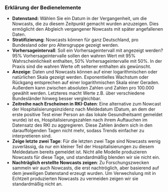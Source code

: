 ### Erklärung der Bedienelemente

- **Datenstand:** Wählen Sie ein Datum in der Vergangenheit, um die Nowcasts, die zu diesem Zeitpunkt gemacht wurden anzuzeigen. Dies ermöglicht den Abgleich vergangener Nowcasts mit später angefallenen Daten.
- **Stratifizierung**: Nowcasts können für ganz Deutschland, pro Bundesland oder pro Altersgruppe gezeigt werden.
- **Vorhersageintervall**: Soll ein Vorhersageintervall mit angezeigt werden? 95% Vorhersageintervalle sollen den wahren Wert mit 95% Wahrscheinlichkeit enthalten, 50% Vorhersageintervalle mit 50%. In der Praxis sind die wahren Werte oft seltener enthalten als gewünscht.
- **Anzeige**: Daten und Nowcasts können auf einer logarithmischen oder natürlichen Skala gezeigt werden. Exponentielles Wachstum oder Rückgang entsprechen auf einer logarithmischen Skala einer Geraden. Außerdem kann zwischen absoluten Zahlen und Zahlen pro 100.000 gewählt werden. Letzteres macht Werte z.B. über verschiedene Bundesländer hinweg besser vergleichbar.
- **Zeitreihe nach Erscheinen in RKI-Daten**: Eine alternative zum Nowcast der Hospitalisierungsinzidenz nach Meldedatum (Datum, an dem der erste positive Test einer Person an das lokale Gesundheitsamt gemeldet wurde) ist es, Hospitalisierungszahlen nach ihrem Auftauchen im Datensatz des RKI zu aggregieren. Diese Zahlen ändern sich in den darauffolgenden Tagen nicht mehr, sodass Trends einfacher zu interpretieren sind.
- **Zeige letzte zwei Tage**: Für die letzten zwei Tage sind Nowcasts wenig zuverlässig, da nur ein kleiner Teil der Hospitalisierungen zu diesem Meldedatum bereits gemeldet ist. Nicht alle Modelle produzieren Nowcasts für diese Tage, und standardmäßig blenden wir sie nicht ein.
- **Nachträglich erstellte Nowcasts zeigen**: Zu Forschungszwecken sammeln wir auch Nowcasts, die erst nachtröglich, aber basierend auf dem jeweiligen Datenstand erzeugt wurden. Um Verwechslung mit in Echtzeit produzierten Nowcasts zu vermeiden zeigen wir sie standardmäßig nicht an.

